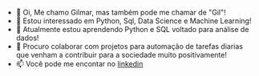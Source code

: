 - 👋 Oi, Me chamo Gilmar, mas também pode me chamar de "Gil"!
- 👀 Estou interessado em Python, Sql, Data Science e Machine Learning!
- 🌱 Atualmente estou aprendendo Python e SQL voltado para análise de dados!
- 💞️ Procuro colaborar com projetos para automação de tarefas diarias que venham a contribuir para a sociedade muito positivamente!
- 📫 Você pode me encontar no [linkedin](https://www.linkedin.com/in/gilmar-jos%C3%A9-218635143/)
